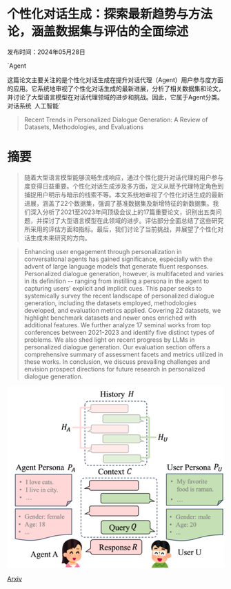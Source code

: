 # 个性化对话生成：探索最新趋势与方法论，涵盖数据集与评估的全面综述

发布时间：2024年05月28日

`Agent

这篇论文主要关注的是个性化对话生成在提升对话代理（Agent）用户参与度方面的应用。它系统地审视了个性化对话生成的最新进展，分析了相关数据集和论文，并讨论了大型语言模型在对话代理领域的进步和挑战。因此，它属于Agent分类。` `对话系统` `人工智能`

> Recent Trends in Personalized Dialogue Generation: A Review of Datasets, Methodologies, and Evaluations

# 摘要

> 随着大型语言模型能够流畅生成响应，通过个性化提升对话代理的用户参与度变得日益重要。个性化对话生成涉及多方面，定义从赋予代理特定角色到捕捉用户明示与暗示的线索不等。本文系统地审视了个性化对话生成的最新进展，涵盖了22个数据集，强调了基准数据集及新增特征的新数据集。我们深入分析了2021至2023年间顶级会议上的17篇重要论文，识别出五类问题，并探讨了大型语言模型在此领域的进步。评估部分全面总结了这些研究所采用的评估方面和指标。最后，我们讨论了当前挑战，并展望了个性化对话生成未来研究的方向。

> Enhancing user engagement through personalization in conversational agents has gained significance, especially with the advent of large language models that generate fluent responses. Personalized dialogue generation, however, is multifaceted and varies in its definition -- ranging from instilling a persona in the agent to capturing users' explicit and implicit cues. This paper seeks to systemically survey the recent landscape of personalized dialogue generation, including the datasets employed, methodologies developed, and evaluation metrics applied. Covering 22 datasets, we highlight benchmark datasets and newer ones enriched with additional features. We further analyze 17 seminal works from top conferences between 2021-2023 and identify five distinct types of problems. We also shed light on recent progress by LLMs in personalized dialogue generation. Our evaluation section offers a comprehensive summary of assessment facets and metrics utilized in these works. In conclusion, we discuss prevailing challenges and envision prospect directions for future research in personalized dialogue generation.

![个性化对话生成：探索最新趋势与方法论，涵盖数据集与评估的全面综述](../../../paper_images/2405.17974/x1.png)

[Arxiv](https://arxiv.org/abs/2405.17974)